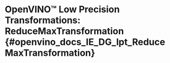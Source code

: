 # OpenVINO™ Low Precision Transformations: ReduceMaxTransformation {#openvino_docs_IE_DG_lpt_ReduceMaxTransformation}
